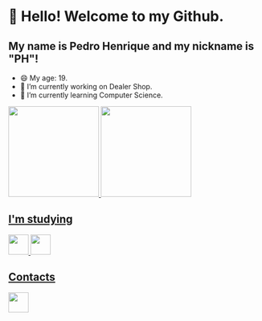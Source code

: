 # 👋 Hello! Welcome to my Github.
## My name is Pedro Henrique and my nickname is "PH"!

- 😄 My age: 19.
- 🔭 I’m currently working on Dealer Shop.
- 🌱 I’m currently learning Computer Science.


<div>
<a href="https://github.com/PedrohgdSantos">
<img loading="lazy" height="180em" src="https://github-readme-stats.vercel.app/api/top-langs/?username=PedrohgdSantos&layout=compact&langs_count=7&theme=gotham"/>
<img loading="lazy" height="180em" src="https://github-readme-stats.vercel.app/api?username=PedrohgdSantos&show_icons=true&theme=gotham&include_all_commits=true&count_private=true"/>
</div>


## I'm studying
<img loading="lazy" src="https://cdn.jsdelivr.net/gh/devicons/devicon@latest/icons/javascript/javascript-original.svg" width="40" height="40" /> <img loading="lazy" src="https://cdn.jsdelivr.net/gh/devicons/devicon@latest/icons/python/python-original.svg" width="40" height="40"/>
          


## Contacts
<div>
<a href="https://www.linkedin.com/in/pedro-henrique-s-b75396298/" target="_blank"><img loading="lazy" src="https://cdn.jsdelivr.net/gh/devicons/devicon@latest/icons/linkedin/linkedin-original.svg" target="_blank" width="40" height="40"></a>
